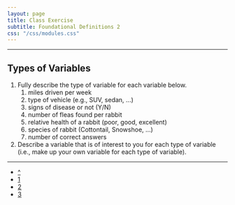 ```yaml
---
layout: page
title: Class Exercise
subtitle: Foundational Definitions 2
css: "/css/modules.css"
---
```


----

## Types of Variables

1. Fully describe the type of variable for each variable below.
    1. miles driven per week
    1. type of vehicle (e.g., SUV, sedan, ...)
    1. signs of disease or not (Y/N)
    1. number of fleas found per rabbit
    1. relative health of a rabbit (poor, good, excellent)
    1. species of rabbit (Cottontail, Snowshoe, ...)
    1. number of correct answers
2. Describe a variable that is of interest to you for each type of variable (i.e., make up your own variable for each type of variable).

----

<div class="text-center">
<ul class="pagination pagination-lg">
  <li><a href="index.html">^</a></li>
  <li><a href="FoundationalDefns_CE1.html">1</a></li>
  <li class="active"><a href="#">2</a></li>
  <li><a href="FoundationalDefns_CE3.html">3</a></li>
</ul>
